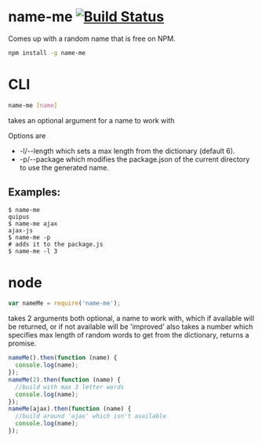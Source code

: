name-me [![Build Status](https://travis-ci.org/calvinmetcalf/name-me.svg)](https://travis-ci.org/calvinmetcalf/name-me)
===

Comes up with a random name that is free on NPM.

```bash
npm install -g name-me
```

# CLI

```bash
name-me [name]
```
takes an optional argument for a name to work with

Options are 

- -l/--length which sets a max length from the dictionary (default 6).
- -p/--package which modifies the package.json of the current directory to use the generated name.

## Examples:

```
$ name-me
quipus
$ name-me ajax
ajax-js
$ name-me -p
# adds it to the package.js
$ name-me -l 3
```

# node

```js
var nameMe = require('name-me');
```

takes 2 arguments both optional, a name to work with, which if available will be returned, or if not available will be 'improved' also takes a number which specifies max length of random words to get from the dictionary, returns a promise.

```js
nameMe().then(function (name) {
  console.log(name);
});
nameMe(2).then(function (name) {
  //build with max 3 letter words
  console.log(name);
});
nameMe(ajax).then(function (name) {
  //build around 'ajax' which isn't available
  console.log(name);
});
```